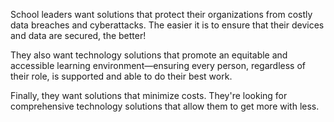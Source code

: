 School leaders want solutions that protect their organizations from costly data breaches and cyberattacks. The easier it is to ensure that their devices and data are secured, the better!

They also want technology solutions that promote an equitable and accessible learning environment—ensuring every person, regardless of their role, is supported and able to do their best work.

Finally, they want solutions that minimize costs. They're looking for comprehensive technology solutions that allow them to get more with less.
